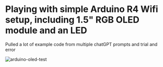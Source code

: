 # Playing with simple Arduino R4 Wifi setup, including 1.5" RGB OLED module and an LED

Pulled a lot of example code from multiple chatGPT prompts and trial and error

![arduino-oled-test](https://github.com/user-attachments/assets/2c4e1efc-0046-4666-88fa-ed0694774554)
